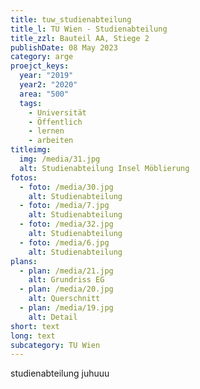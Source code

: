 ```yaml
---
title: tuw_studienabteilung
title_l: TU Wien - Studienabteilung
title_zzl: Bauteil AA, Stiege 2
publishDate: 08 May 2023
category: arge
proejct_keys:
  year: "2019"
  year2: "2020"
  area: "500"
  tags:
    - Universität
    - Öffentlich
    - lernen
    - arbeiten
titleimg:
  img: /media/31.jpg
  alt: Studienabteilung Insel Möblierung
fotos:
  - foto: /media/30.jpg
    alt: Studienabteilung
  - foto: /media/7.jpg
    alt: Studienabteilung
  - foto: /media/32.jpg
    alt: Studienabteilung
  - foto: /media/6.jpg
    alt: Studienabteilung
plans:
  - plan: /media/21.jpg
    alt: Grundriss EG
  - plan: /media/20.jpg
    alt: Querschnitt
  - plan: /media/19.jpg
    alt: Detail
short: text
long: text
subcategory: TU Wien
---
```

studienabteilung juhuuu